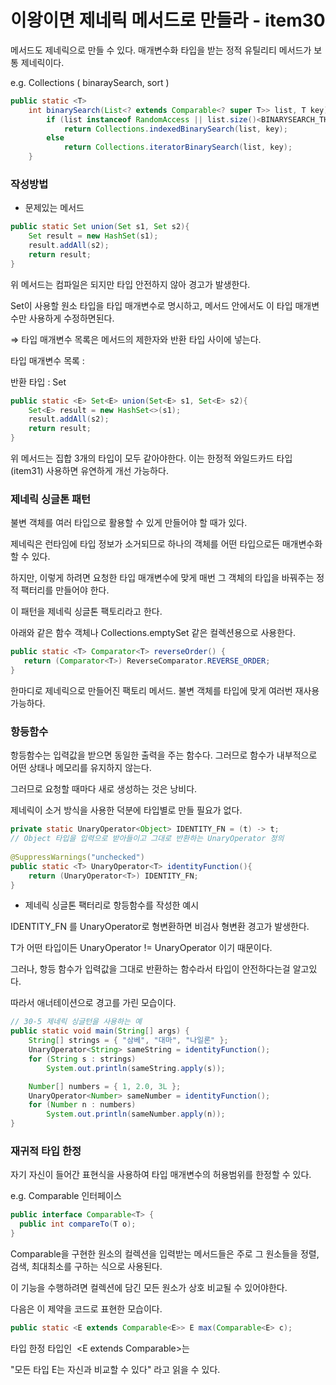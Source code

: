 # 이왕이면 제네릭 메서드로 만들라 - item30

메서드도 제네릭으로 만들 수 있다. 매개변수화 타입을 받는 정적 유틸리티 메서드가 보통 제네릭이다.

e.g. Collections ( binaraySearch, sort )

```java
public static <T>
    int binarySearch(List<? extends Comparable<? super T>> list, T key) {
        if (list instanceof RandomAccess || list.size()<BINARYSEARCH_THRESHOLD)
            return Collections.indexedBinarySearch(list, key);
        else
            return Collections.iteratorBinarySearch(list, key);
    }
```

### 작성방법

- 문제있는 메서드

```java
public static Set union(Set s1, Set s2){
    Set result = new HashSet(s1);
    result.addAll(s2);
    return result;
}
```

위 메서드는 컴파일은 되지만 타입 안전하지 않아 경고가 발생한다.

Set이 사용할 원소 타입을 타입 매개변수로 명시하고, 메서드 안에서도 이 타입 매개변수만 사용하게 수정하면된다.

⇒ 타입 매개변수 목록은 메서드의 제한자와 반환 타입 사이에 넣는다.

타입 매개변수 목록 : <E>

반환 타입 : Set<E>

```java
public static <E> Set<E> union(Set<E> s1, Set<E> s2){
    Set<E> result = new HashSet<>(s1);
    result.addAll(s2);
    return result;
}
```

위 메서드는 집합 3개의 타입이 모두 같아야한다. 이는 한정적 와일드카드 타입(item31) 사용하면 유연하게 개선 가능하다.

### 제네릭 싱글톤 패턴

불변 객체를 여러 타입으로 활용할 수 있게 만들어야 할 때가 있다.

제네릭은 런타임에 타입 정보가 소거되므로 하나의 객체를 어떤 타입으로든 매개변수화할 수 있다.

하지만, 이렇게 하려면 요청한 타입 매개변수에 맞게 매번 그 객체의 타입을 바꿔주는 정적 팩터리를 만들어야 한다.

이 패턴을 제네릭 싱글톤 팩토리라고 한다.

아래와 같은 함수 객체나 Collections.emptySet 같은 컬렉션용으로 사용한다.

```java
public static <T> Comparator<T> reverseOrder() {
   return (Comparator<T>) ReverseComparator.REVERSE_ORDER;
}
```

한마디로 제네릭으로 만들어진 팩토리 메서드. 불변 객체를 타입에 맞게 여러번 재사용 가능하다.

### 항등함수

항등함수는 입력값을 받으면 동일한 출력을 주는 함수다. 그러므로 함수가 내부적으로 어떤 상태나 메모리를 유지하지 않는다.

그러므로 요청할 때마다 새로 생성하는 것은 낭비다.

제네릭이 소거 방식을 사용한 덕분에 타입별로 만들 필요가 없다.

```java
private static UnaryOperator<Object> IDENTITY_FN = (t) -> t;
// Object 타입을 입력으로 받아들이고 그대로 반환하는 UnaryOperator 정의
    
@SuppressWarnings("unchecked")
public static <T> UnaryOperator<T> identityFunction(){
    return (UnaryOperator<T>) IDENTITY_FN;
}
```

- 제네릭 싱글톤 팩터리로 항등함수를 작성한 예시

IDENTITY_FN 를 UnaryOperator<T>로 형변환하면 비검사 형변환 경고가 발생한다.

T가 어떤 타입이든 UnaryOperator<Object> != UnaryOperator<T> 이기 때문이다.

그러나, 항등 함수가 입력값을 그대로 반환하는 함수라서 타입이 안전하다는걸 알고있다.

따라서 애너테이션으로 경고를 가린 모습이다.

```java
// 30-5 제네릭 싱글턴을 사용하는 예
public static void main(String[] args) {
    String[] strings = { "삼베", "대마", "나일론" };
    UnaryOperator<String> sameString = identityFunction();
    for (String s : strings)
        System.out.println(sameString.apply(s));

    Number[] numbers = { 1, 2.0, 3L };
    UnaryOperator<Number> sameNumber = identityFunction();
    for (Number n : numbers)
        System.out.println(sameNumber.apply(n));
}
```

### 재귀적 타입 한정

자기 자신이 들어간 표현식을 사용하여 타입 매개변수의 허용범위를 한정할 수 있다.

e.g. Comparable 인터페이스

```java
public interface Comparable<T> {
  public int compareTo(T o);
}
```

Comparable을 구현한 원소의 컬렉션을 입력받는 메서드들은 주로 그 원소들을 정렬, 검색, 최대최소를 구하는 식으로 사용된다.

이 기능을 수행하려면 컬렉션에 담긴 모든 원소가 상호 비교될 수 있어야한다.

다음은 이 제약을 코드로 표현한 모습이다.

```java
public static <E extends Comparable<E>> E max(Comparable<E> c);
```

타입 한정 타입인  <E extends Comparable<E>>는

"모든 타입 E는 자신과 비교할 수 있다" 라고 읽을 수 있다.
